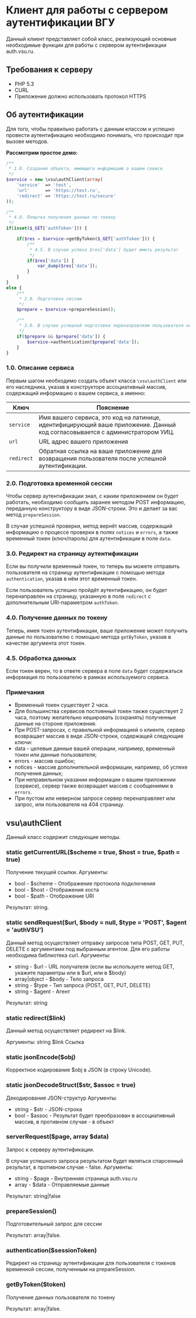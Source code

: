 # Клиент для работы с сервером аутентификации ВГУ #

Данный клиент представляет собой класс, реализующий основные необходимые функции для работы с сервером аутентификации auth.vsu.ru.

## Требования к серверу ##

* PHP 5.3
* CURL
* Приложение должно использовать протокол HTTPS

## Об аутентификации ##

Для того, чтобы правильно работать с данным классом и успешно провести аутентификацию необходимо понимать, что происходит при вызове методов.

**Рассмотрим простое демо:**
~~~~php
/**
 * 1.0. Создание объекта, имеющего информацию о вашем севисе
 */
$service = new \vsu\authClient(array(
    'service'  => 'test',
    'url'      => 'https://test.ru',
    'redirect' => 'https://test.ru/secure'
));

/**
 * 4.0. Попытка получения данных по токену
 */
if(isset($_GET['authToken'])) {

    if($res = $service->getByToken($_GET['authToken'])) {
        /**
         * 4.5. В случае успеха $res['data'] будет иметь результат
         */
        if($res['data']) {
            var_dump($res['data']);
        }
    }
}
else {
    /**
     * 2.0. Подготовка сессии
     */
    $prepare = $service->prepareSession();

    /**
     * 3.0. В случае успешной подготовки перенаправляем пользователя на страницу аутентификации
     */
    if($prepare && $prepare['data']) {
        $service->authentication($prepare['data']);
    }
}
~~~~

### 1.0. Описание сервиса ###

Первым шагом необходимо создать объект класса `\vsu\authClient` или его наследника, указав в конструкторе ассоциативный массив,
содержащий информацию о вашем сервиса, а именно:

Ключ       | Пояснение
---------  | -----------------------------------------------------------------------------------------------------------------------------
`service`  | Имя вашего сервиса, это код на латинице, идентифицирующий ваше приложение. Данный код согласовывается с администратором УИЦ.
`url`      | URL адрес вашего приложения
`redirect` | Обратная ссылка на ваше приложение для возвращения пользователя после успешной аутентификации.

### 2.0. Подготовка временной сессии ###

Чтобы сервер аутентификации знал, с каким приложением он будет работать, необходимо сообщить заранее методом POST информацию, переданную конструктору в виде JSON-строки. 
Это и делает за вас метод `prepareSession`.

В случае успешной проверки, метод вернёт массив, содержащий информацию о процессе проверки в полях `notices` и `errors`,
а также временный токен (ключ/пароль) для аутентификации в поле `data`.

### 3.0. Редирект на страницу аутентификации ###

Если вы получили временный токен, то теперь вы можете отправить пользователя на страницу аутентификации с помощью метода `authentication`, указав в нём этот временный токен.

Если пользователь успешно пройдёт аутентификацию, он будет перенаправлен на страницу, указанную в поле `redirect` с дополнительным URl-параметром `authToken`.

### 4.0. Получение данных по токену ###

Теперь, имея токен аутентификации, ваше приложение может получить данные по пользователю с помощью метода `getByToken`, указав в качестве аргумента этот токен.

### 4.5. Обработка данных ###

Если токен верен, то в ответе сервера в поле `data` будет содержаться информация по пользователю в рамках используемого сервиса.

### Примечания ###

* Временный токен существует 2 часа.
* Для большинства сервисов постоянный токен также существует 2 часа, поэтому желательно кешировать (сохранять) полученные данные на стороне приложения.
* При POST-запросах, с правильной информацией о клиенте, сервер возвращает массив в виде JSON-строки, содержащей следующие ключи:
 * data    - целевые данные вашей операции, например, временный токен или данные пользователя;
 * errors  - массив ошибок;
 * notices - массив дополнительной информации, например, об успехе получения данных;
* При неправильном указании информации о вашем приложении (сервисе), сервер также возвращает массив с сообщениями в `errors`.
* При пустом или неверном запросе сервер перенаправляет или запрос, или пользователя на 404 страницу.

## vsu\authClient ##

Данный класс содержит следующие методы.

### static getCurrentURL($scheme = true, $host = true, $path = true) ###

Получение текущей ссылки. 
Аргументы:

* bool - $scheme - Отображение протокола подключения
* bool - $host   - Отображения хоста
* bool - $path   - Отображение URI

Результат: string.

### static sendRequest($url, $body = null, $type = 'POST', $agent = 'authVSU') ###

Данный метод осуществляет отправку запросов типа POST, GET, PUT, DELETE с аргументами под выбранным агентом. 
Для его работы необходима библиотека curl. 
Аргументы:

* string       - $url   - URL получателя (если вы используете метод GET, укажите параметры или в $url, или в $body)
* array|object - $body  - Тело запроса
* string       - $type  - Тип запроса (POST, GET, PUT, DELETE)
* string       - $agent - Агент

Результат: string

### static redirect($link) ###

Данный метод осуществляет редирект на $link.

Аргументы: string $link Ссылка

### static jsonEncode($obj) ###

Корректное кодирование $obj в JSON (в строку Unicode).

### static jsonDecodeStruct($str, $assoc = true) ###

Декодирование JSON-структур
Аргументы: 

* string - $str   - JSON-строка
* bool   - $assoc - Результат будет преобразован в ассоциативный массив, в противном случае - в объект

### serverRequest($page, array $data) ###

Запрос к серверу аутентификации.

В случае успешного запроса результатом будет являться спарсенный результат, в противном случае - false. 
Аргументы:

* string - $page - Внутренняя страница auth.vsu.ru
* array  - $data - Отправляемые данные

Результат: string|false

### prepareSession() ###

Подготовительный запрос для сессии

Результат: array|false.

### authentication($sessionToken) ###

Редирект на страницу аутентификации для пользователя с токенов временной сессии, полученным на prepareSession.


### getByToken($token) ###

Получение данных пользователя по токену

Результат: array|false.